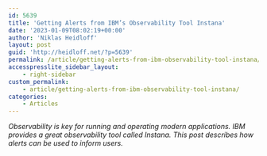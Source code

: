 ```yaml
---
id: 5639
title: 'Getting Alerts from IBM’s Observability Tool Instana'
date: '2023-01-09T08:02:19+00:00'
author: 'Niklas Heidloff'
layout: post
guid: 'http://heidloff.net/?p=5639'
permalink: /article/getting-alerts-from-ibm-observability-tool-instana/
accesspresslite_sidebar_layout:
    - right-sidebar
custom_permalink:
    - article/getting-alerts-from-ibm-observability-tool-instana/
categories:
    - Articles
---
```


*Observability is key for running and operating modern applications. IBM provides a great observability tool called Instana. This post describes how alerts can be used to inform users.*
